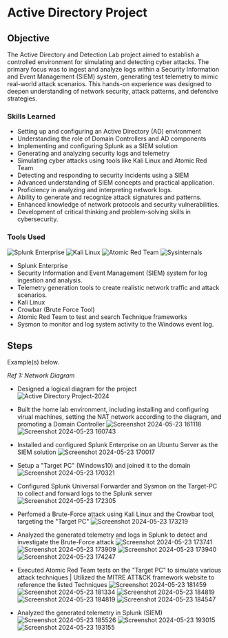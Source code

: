 # Active Directory Project

## Objective

The Active Directory and Detection Lab project aimed to establish a controlled environment for simulating and detecting cyber attacks. The primary focus was to ingest and analyze logs within a Security Information and Event Management (SIEM) system, generating test telemetry to mimic real-world attack scenarios. This hands-on experience was designed to deepen understanding of network security, attack patterns, and defensive strategies.

### Skills Learned

- Setting up and configuring an Active Directory (AD) environment
- Understanding the role of Domain Controllers and AD components
- Implementing and configuring Splunk as a SIEM solution
- Generating and analyzing security logs and telemetry
- Simulating cyber attacks using tools like Kali Linux and Atomic Red Team
- Detecting and responding to security incidents using a SIEM
- Advanced understanding of SIEM concepts and practical application.
- Proficiency in analyzing and interpreting network logs.
- Ability to generate and recognize attack signatures and patterns.
- Enhanced knowledge of network protocols and security vulnerabilities.
- Development of critical thinking and problem-solving skills in cybersecurity.

### Tools Used

![Splunk Enterprise](https://img.shields.io/badge/Splunk_Enterprise-000000?style=for-the-badge&logo=splunk&logoColor=white)
![Kali Linux](https://img.shields.io/badge/Kali_Linux-557C94?style=for-the-badge&logo=kali-linux&logoColor=white)
![Atomic Red Team](https://img.shields.io/badge/Atomic_Red_Team-B22222?style=for-the-badge&logo=atom&logoColor=white)
![Sysinternals](https://img.shields.io/badge/Sysinternals-0078D4?style=for-the-badge&logo=microsoft&logoColor=white)
- Splunk Enterprise
- Security Information and Event Management (SIEM) system for log ingestion and analysis.
- Telemetry generation tools to create realistic network traffic and attack scenarios.
- Kali Linux
- Crowbar (Brute Force Tool)
- Atomic Red Team to test and search Technique frameworks
- Sysmon to monitor  and log system activity to the Windows event log.

## Steps

Example(s) below.

*Ref 1: Network Diagram*
*  Designed a logical diagram for the project
![Active Directory Project-2024](https://github.com/quinnran76/Detection-Lab/assets/58571908/048f3cef-cd1f-4853-936a-9b450f9caab1)



*  Built the home lab environment, including installing and configuring virual machines, setting the NAT network according to the diagram, and promoting a Domain Controller
![Screenshot 2024-05-23 161118](https://github.com/quinnran76/Detection-Lab/assets/58571908/0911104c-9878-4d54-a7d7-d7b87cc105ff)
![Screenshot 2024-05-23 160743](https://github.com/quinnran76/Detection-Lab/assets/58571908/620ad46c-56e0-484a-8bf9-4cc0e544bf83)



*  Installed and configured Splunk Enterprise on an Ubuntu Server as the SIEM solution
![Screenshot 2024-05-23 170017](https://github.com/quinnran76/Detection-Lab/assets/58571908/a70588fb-6c8a-47d9-9c71-68a23c96bc2d)



*  Setup a "Target PC" (Windows10) and joined it to the domain
![Screenshot 2024-05-23 170321](https://github.com/quinnran76/Detection-Lab/assets/58571908/b99ea284-fae8-4b5d-9b3c-d25f75561e77)



*  Configured Splunk Universal Forwarder and Sysmon on the Target-PC to collect and forward logs to the Splunk server
![Screenshot 2024-05-23 172305](https://github.com/quinnran76/Detection-Lab/assets/58571908/b9eb89ed-9cfe-412d-9b4a-7393e62d8f16)



*  Perfomed a Brute-Force attack using Kali Linux and the Crowbar tool, targeting the "Target PC"
![Screenshot 2024-05-23 173219](https://github.com/quinnran76/Detection-Lab/assets/58571908/69553083-b7b4-43fd-8b1a-615ded77a56f)




*  Analyzed the generated telemetry and logs in Splunk to detect and investigate the Brute-Force attack
![Screenshot 2024-05-23 173741](https://github.com/quinnran76/Detection-Lab/assets/58571908/a391f554-5667-4db0-8019-428afa2e92b6)
![Screenshot 2024-05-23 173909](https://github.com/quinnran76/Detection-Lab/assets/58571908/2dca5762-3425-4cd2-bb3c-fce4155a5a48)
![Screenshot 2024-05-23 173940](https://github.com/quinnran76/Detection-Lab/assets/58571908/553d6e98-c569-403b-a928-5c380589a9b2)
![Screenshot 2024-05-23 174247](https://github.com/quinnran76/Detection-Lab/assets/58571908/338183ec-b6e4-432a-b89c-1e1c04e3f047)



*  Executed Atomic Red Team tests on the "Target PC" to simulate various attack techniques | Utilized the MITRE ATT&CK framework website to reference the listed Techniques
![Screenshot 2024-05-23 181459](https://github.com/quinnran76/Detection-Lab/assets/58571908/e2360df4-05b9-4ac6-882c-74e56094cfe9)
![Screenshot 2024-05-23 181334](https://github.com/quinnran76/Detection-Lab/assets/58571908/e0708fe1-bf9f-4b72-81d8-99590660e095)
![Screenshot 2024-05-23 184819](https://github.com/quinnran76/Detection-Lab/assets/58571908/33a3cb4d-e077-40e5-80dd-16d3c2421925)
![Screenshot 2024-05-23 184819](https://github.com/quinnran76/Detection-Lab/assets/58571908/e91a40c2-e3c4-4332-8ee4-d71837c2df43)
![Screenshot 2024-05-23 184547](https://github.com/quinnran76/Detection-Lab/assets/58571908/49614ea8-5f3c-4de8-97cc-e6c91b9f9db2)


*  Analyzed the generated telemetry in Splunk (SIEM)
![Screenshot 2024-05-23 185526](https://github.com/quinnran76/Detection-Lab/assets/58571908/5b44a512-c658-48c6-a366-8ab68dc85602)
![Screenshot 2024-05-23 193015](https://github.com/quinnran76/Detection-Lab/assets/58571908/073e6441-18f2-484e-a7bd-7f0167931395)
![Screenshot 2024-05-23 193155](https://github.com/quinnran76/Detection-Lab/assets/58571908/18939f32-f92d-4094-bb21-8a8b72c886c2)








 

